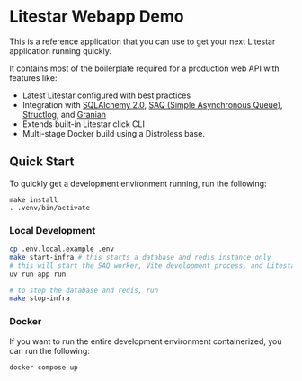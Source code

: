 # Litestar Webapp Demo

This is a reference application that you can use to get your next Litestar application running quickly.

It contains most of the boilerplate required for a production web API with features like:

-   Latest Litestar configured with best practices
-   Integration with [SQLAlchemy 2.0](https://www.sqlalchemy.org/), [SAQ (Simple Asynchronous Queue)](https://saq-py.readthedocs.io/en/latest/), [Structlog](https://www.structlog.org/en/stable/), and [Granian](<(https://www.structlog.org/en/stable/)](https://github.com/emmett-framework/granian)>)
-   Extends built-in Litestar click CLI
-   Multi-stage Docker build using a Distroless base.

## Quick Start

To quickly get a development environment running, run the following:

```shell
make install
. .venv/bin/activate
```

### Local Development

```bash
cp .env.local.example .env
make start-infra # this starts a database and redis instance only
# this will start the SAQ worker, Vite development process, and Litestar
uv run app run

# to stop the database and redis, run
make stop-infra
```

### Docker

If you want to run the entire development environment containerized, you can run the following:

```bash
docker compose up
```

